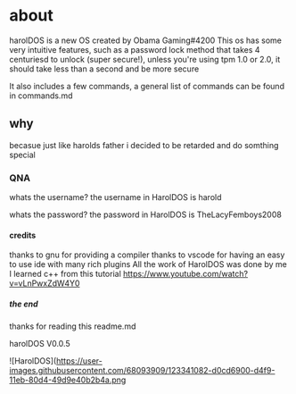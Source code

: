 # about

harolDOS is a new OS created by Obama Gaming#4200
This os has some very intuitive features, such as a password lock method that takes 4 centuriesd to unlock (super secure!), unless you're using tpm 1.0 or 2.0, it should take less than a second and be more secure

It also includes a few commands, a general list of commands can be found in commands.md

## why

becasue just like harolds father i decided to be retarded and do somthing special

### QNA

whats the username?
the username in HarolDOS is harold

whats the password?
the password in HarolDOS is TheLacyFemboys2008

#### credits

thanks to gnu for providing a compiler
thanks to vscode for having an easy to use ide with many rich plugins
All the work of HarolDOS was done by me
I learned c++ from this tutorial <https://www.youtube.com/watch?v=vLnPwxZdW4Y0>

##### the end

thanks for reading this readme.md

harolDOS V0.0.5

![HarolDOS](https://user-images.githubusercontent.com/68093909/123341082-d0cd6900-d4f9-11eb-80d4-49d9e40b2b4a.png
